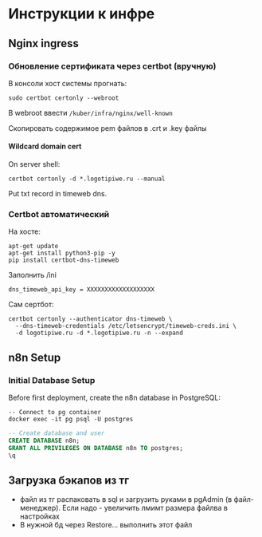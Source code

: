 # Инструкции к инфре
## Nginx ingress
### Обновление сертификата через certbot (вручную)
В консоли хост системы прогнать:
```shell
sudo certbot certonly --webroot
```
В webroot ввести `/kuber/infra/nginx/well-known`

Скопировать содержимое pem файлов в .crt и .key файлы

#### Wildcard domain cert
On server shell:
```shell
certbot certonly -d *.logotipiwe.ru --manual
```
Put txt record in timeweb dns.

### Certbot автоматический
На хосте:
```shell
apt-get update
apt-get install python3-pip -y
pip install certbot-dns-timeweb
```
Заполнить /ini
```
dns_timeweb_api_key = XXXXXXXXXXXXXXXXXXX
```

Сам сертбот:
```shell
certbot certonly --authenticator dns-timeweb \
  --dns-timeweb-credentials /etc/letsencrypt/timeweb-creds.ini \
  -d logotipiwe.ru -d *.logotipiwe.ru -n --expand
```
## n8n Setup
### Initial Database Setup
Before first deployment, create the n8n database in PostgreSQL:
```shell
-- Connect to pg container
docker exec -it pg psql -U postgres
```
```sql
-- Create database and user
CREATE DATABASE n8n;
GRANT ALL PRIVILEGES ON DATABASE n8n TO postgres;
\q
```

## Загрузка бэкапов из тг

- файл из тг распаковать в sql и загрузить руками в pgAdmin (в файл-менеджер). Если надо - увеличить лмимт размера файлва в настройках
- В нужной бд через Restore... выполнить этот файл